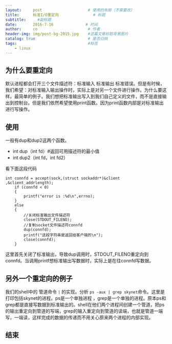 ```yaml
---
layout:     post                    # 使用的布局（不需要改）
title:      标准I/O重定向               # 标题 
subtitle:     #副标题
date:       2016-7-16              # 时间
author:     co                      # 作者
header-img: img/post-bg-2015.jpg    #这篇文章标题背景图片
catalog: true                       # 是否归档
tags:                               #标签
    - linux
---
```


## 为什么要重定向
默认进程都会打开三个文件描述符：标准输入 标准输出 标准错误。但是有时候，我们希望：对标准输入输出操作时，实际上是对另一个文件进行操作。为什么要这样。最简单的例子。我们想把标准输出写入到我们自己定义的文件，而不是直接输出到控制台。但是我们依然希望使用print函数。因为print函数内部是对标准输出进行写操作。
## 使用
一般有dup和dup2这两个函数。
- int dup（int fd）#返回可用描述符的最小值
- int dup2（int fd，int fd2）

看下面这段代码

```
int connfd = accept(sock,(struct sockaddr*)&client ,&client_addrlength);
    if (connfd < 0)
    {
        printf("error is :%d\n",errno);
    }
    else
    {
        //关闭标准输出文件描述符
        close(STDOUT_FILENO);
        //复制socket文件描述符connfd
        dup(connfd);
        printf("这段字符串是返回给客户端的\n");
        close(connfd);
    }
```
这里首先关闭了标准输出，导致dup调用时，STDOUT_FILENO重定向到connfd。当调用printf想标准输出写数据时，实际上是在往connfd写数据。

## 另外一个重定向的例子
我们的shell中的 管道命令 `|` 的实现。分析 `ps -aux | grep skynet`命令。这里是打印包括skynet的进程。ps是一个单独进程 ，grep是一个单独的进程。原本ps和grep都是直接写数据到标准输出的。shell在他们两个进程间创建一个管道，把ps的输出重定向到管道的写端，grep的输入重定向到管道的读端，也就是管道一端写，一端读，这样完成的数据的传递而不用关心原来两个进程的内部实现。

## 结束